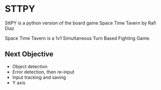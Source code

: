 # STTPY

SttPY is a python version of the board game Space Time Tavern by Rafi Diaz

Space Time Tavern is a 1v1 Simultaneous Turn Based Fighting Game.

## Next Objective

- Object detection
- Error detection, then re-input
- Input tracking and saving
- Y axis 
